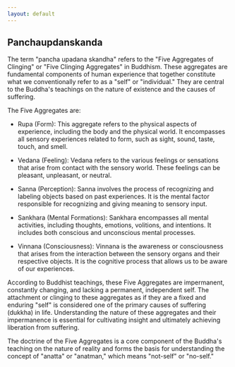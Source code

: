 ```yaml
---
layout: default
---
```


## Panchaupdanskanda

The term "pancha upadana skandha" refers to the "Five Aggregates of Clinging" or "Five Clinging Aggregates" in Buddhism. These aggregates are fundamental components of human experience that together constitute what we conventionally refer to as a "self" or "individual." They are central to the Buddha's teachings on the nature of existence and the causes of suffering.

The Five Aggregates are:

*    Rupa (Form): This aggregate refers to the physical aspects of experience, including the body and the physical world. It encompasses all sensory experiences related to form, such as sight, sound, taste, touch, and smell.

*    Vedana (Feeling): Vedana refers to the various feelings or sensations that arise from contact with the sensory world. These feelings can be pleasant, unpleasant, or neutral.

*    Sanna (Perception): Sanna involves the process of recognizing and labeling objects based on past experiences. It is the mental factor responsible for recognizing and giving meaning to sensory input.

*    Sankhara (Mental Formations): Sankhara encompasses all mental activities, including thoughts, emotions, volitions, and intentions. It includes both conscious and unconscious mental processes.

*    Vinnana (Consciousness): Vinnana is the awareness or consciousness that arises from the interaction between the sensory organs and their respective objects. It is the cognitive process that allows us to be aware of our experiences.


According to Buddhist teachings, these Five Aggregates are impermanent, constantly changing, and lacking a permanent, independent self. The attachment or clinging to these aggregates as if they are a fixed and enduring "self" is considered one of the primary causes of suffering (dukkha) in life. Understanding the nature of these aggregates and their impermanence is essential for cultivating insight and ultimately achieving liberation from suffering.

The doctrine of the Five Aggregates is a core component of the Buddha's teaching on the nature of reality and forms the basis for understanding the concept of "anatta" or "anatman," which means "not-self" or "no-self."